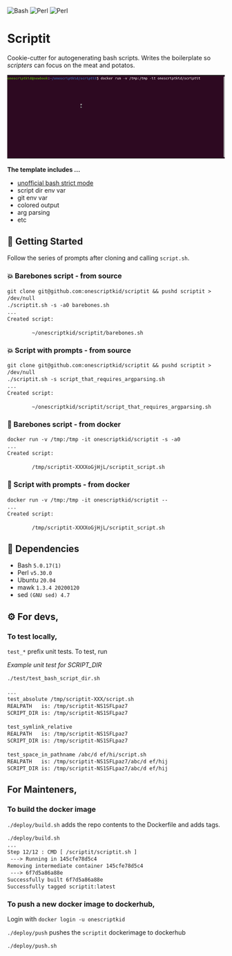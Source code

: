 ![Bash](https://img.shields.io/badge/bash-5.0.17(1)-blue)
![Perl](https://img.shields.io/badge/perl-v5.30.0-9cf)
![Perl](https://img.shields.io/badge/ubuntu-20.04-purple)

# Scriptit

Cookie-cutter for autogenerating bash scripts. Writes the boilerplate so *scripters* can focus on the meat and potatos.

![scriptit in action](./assets/scriptit.gif)

**The template includes ...**
- [unofficial bash strict mode](http://redsymbol.net/articles/unofficial-bash-strict-mode/)
- script dir env var
- git env var
- colored output
- arg parsing
- etc

## 🚀 Getting Started

Follow the series of prompts after cloning and calling `script.sh`. 

### 💥 Barebones script - from source

```
git clone git@github.com:onescriptkid/scriptit && pushd scriptit > /dev/null
./scriptit.sh -s -a0 barebones.sh
...
Created script:

        ~/onescriptkid/scriptit/barebones.sh
```

### 💥 Script with prompts - from source

```shell
git clone git@github.com:onescriptkid/scriptit && pushd scriptit > /dev/null
./scriptit.sh -s script_that_requires_argparsing.sh
...
Created script:

        ~/onescriptkid/scriptit/script_that_requires_argparsing.sh
```
### 🐳 Barebones script - from docker
```shell
docker run -v /tmp:/tmp -it onescriptkid/scriptit -s -a0
...
Created script:

        /tmp/scriptit-XXXXoGjHjL/scriptit_script.sh
```
### 🐳 Script with prompts - from docker

```shell
docker run -v /tmp:/tmp -it onescriptkid/scriptit --
...
Created script:

        /tmp/scriptit-XXXXoGjHjL/scriptit_script.sh
```

## 🌲 Dependencies
 - Bash `5.0.17(1)`
 - Perl `v5.30.0`
 - Ubuntu `20.04`
 - mawk `1.3.4 20200120`
 - sed `(GNU sed) 4.7`

## ⚙️ For devs,
### To test locally,

`test_*` prefix unit tests. To test, run 

*Example unit test for SCRIPT_DIR*
```
./test/test_bash_script_dir.sh

...
test_absolute /tmp/scriptit-XXX/script.sh
REALPATH   is: /tmp/scriptit-NS1SFLpaz7
SCRIPT_DIR is: /tmp/scriptit-NS1SFLpaz7

test_symlink_relative
REALPATH   is: /tmp/scriptit-NS1SFLpaz7
SCRIPT_DIR is: /tmp/scriptit-NS1SFLpaz7

test_space_in_pathname /abc/d ef/hi/script.sh
REALPATH   is: /tmp/scriptit-NS1SFLpaz7/abc/d ef/hij
SCRIPT_DIR is: /tmp/scriptit-NS1SFLpaz7/abc/d ef/hij

```

## For Mainteners,
### To build the docker image

`./deploy/build.sh` adds the repo contents to the Dockerfile and adds tags.

```
./deploy/build.sh
...
Step 12/12 : CMD [ /scriptit/scriptit.sh ]
 ---> Running in 145cfe78d5c4
Removing intermediate container 145cfe78d5c4
 ---> 6f7d5a86a88e
Successfully built 6f7d5a86a88e
Successfully tagged scriptit:latest
```

### To push a new docker image to dockerhub,

Login with `docker login -u onescriptkid`

`./deploy/push` pushes the `scriptit` dockerimage to dockerhub

```
./deploy/push.sh
```